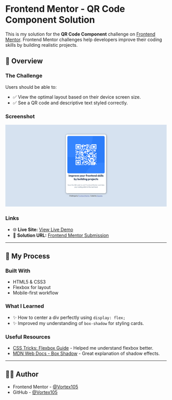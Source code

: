 # Frontend Mentor - QR Code Component Solution

This is my solution for the **QR Code Component** challenge on [Frontend Mentor](https://www.frontendmentor.io). Frontend Mentor challenges help developers improve their coding skills by building realistic projects.

## 🎯 Overview

### The Challenge

Users should be able to:

- ✅ View the optimal layout based on their device screen size.
- ✅ See a QR code and descriptive text styled correctly.

### Screenshot

![Project Screenshot](screenshot.png)

### Links

- 🌐 **Live Site:** [View Live Demo](https://qr-code-img.onrender.com)
- 💾 **Solution URL:** [Frontend Mentor Submission](https://www.frontendmentor.io/solutions/card-sizing-using-flexbox-html-and-css-code-RegZghJUHT)

---

## 🔨 My Process

### Built With

- HTML5 & CSS3
- Flexbox for layout
- Mobile-first workflow

### What I Learned

- ✨ How to center a div perfectly using `display: flex;`
- ✨ Improved my understanding of `box-shadow` for styling cards.

### Useful Resources

- [CSS Tricks: Flexbox Guide](https://css-tricks.com/snippets/css/a-guide-to-flexbox/) - Helped me understand flexbox better.
- [MDN Web Docs - Box Shadow](https://developer.mozilla.org/en-US/docs/Web/CSS/box-shadow) - Great explanation of shadow effects.

---

## 👨‍💻 Author

- Frontend Mentor - [@Vortex105](https://www.frontendmentor.io/profile/Vortex105)
- GitHub - [@Vortex105](https://github.com/Vortex105)
